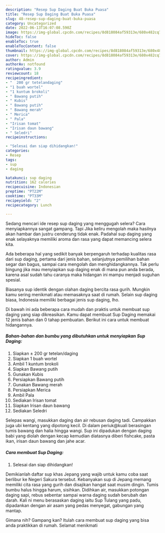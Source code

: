```yaml
---
description: "Resep Sup Daging Buat Buka Puasa"
title: "Resep Sup Daging Buat Buka Puasa"
slug: 48-resep-sup-daging-buat-buka-puasa
category: Uncategorized
date: 2022-06-13T16:07:08.590Z
image: https://img-global.cpcdn.com/recipes/8d818084af59313e/680x482cq70/sup-daging-foto-resep-utama.jpg
hideToc: false
enableToc: true
enableTocContent: false
thumbnail: https://img-global.cpcdn.com/recipes/8d818084af59313e/680x482cq70/sup-daging-foto-resep-utama.jpg
cover: https://img-global.cpcdn.com/recipes/8d818084af59313e/680x482cq70/sup-daging-foto-resep-utama.jpg
author: Admin
authorAv: notfound
ratingvalue: 3.9
reviewcount: 18
recipeingredient:
- "  200 gr tetelandaging"
- "1 buah wortel"
- "1 kuntum brokoli"
- " Bawang putih"
- " Kubis"
- " Bawang putih"
- " Bawang merah"
- " Merica"
- " Pala"
- "Irisan tomat"
- "Irisan daun bawang"
- " Seledri"
recipeinstructions:

- "Selesai dan siap dihidangkan!"
categories:
- Resep
tags:
- sup
- daging

katakunci: sup daging 
nutrition: 162 calories
recipecuisine: Indonesian
preptime: "PT22M"
cooktime: "PT33M"
recipeyield: "2"
recipecategory: Lunch

---
```



Sedang mencari ide resep sup daging yang menggugah selera? Cara menyiapkannya sangat gampang. Tapi Jika keliru mengolah maka hasilnya akan hambar dan justru cenderung tidak enak. Padahal sup daging yang enak selayaknya memiliki aroma dan rasa yang dapat memancing selera kita.


Ada beberapa hal yang sedikit banyak berpengaruh terhadap kualitas rasa dari sup daging, pertama dari jenis bahan, selanjutnya pemilihan bahan segar dan bagus, sampai cara mengolah dan menghidangkannya. Tak perlu bingung jika mau menyiapkan sup daging enak di mana pun anda berada, karena asal sudah tahu caranya maka hidangan ini mampu menjadi suguhan spesial.

Biasanya sup identik dengan olahan daging bercita rasa gurih. Mungkin kamu sering menikmati atau memasaknya saat di rumah. Selain sup daging biasa, Indonesia memiliki berbagai jenis sup daging, lho.


Di bawah ini ada beberapa cara mudah dan praktis untuk membuat sup daging yang siap dikreasikan. Kamu dapat membuat Sup Daging memakai 12 jenis bahan dan 0 tahap pembuatan. Berikut ini cara untuk membuat hidangannya.

<!--inarticleads1-->

##### Bahan-bahan dan bumbu yang dibutuhkan untuk menyiapkan Sup Daging:

1. Siapkan  ± 200 gr tetelan/daging
1. Siapkan 1 buah wortel
1. Ambil 1 kuntum brokoli
1. Siapkan  Bawang putih
1. Gunakan  Kubis
1. Persiapkan  Bawang putih
1. Gunakan  Bawang merah
1. Persiapkan  Merica
1. Ambil  Pala
1. Sediakan Irisan tomat
1. Siapkan Irisan daun bawang
1. Sediakan  Seledri


Selepas wangi, masukkan daging dan air rebusan daging tadi. Campakkan juga ubi kentang yang dipotong kecil. Di dalam periuk@kuali berasingan tumis bawang dan halia hingga wangi. Sup ini dipadukan dengan daging babi yang diolah dengan kecap kemudian diatasnya diberi fishcake, pasta ikan, irisan daun bawang dan jahe acar. 

<!--inarticleads2-->

##### Cara membuat Sup Daging:


1. Selesai dan siap dihidangkan!

Demikianlah daftar sup khas Jepang yang wajib untuk kamu coba saat berlibur ke Negeri Sakura tersebut. Kebanyakan sup di Jepang memang memiliki cita rasa yang gurih dan disajikan hangat saat musim dingin. Tumis bumbu halus hingga harum, sisihkan. Didihkan air, masukkan potongan daging sapi, rebus sebentar sampai warna daging sudah berubah dan darah. Kali ni menu berasaskan daging iaitu Sup Tulang yang padu, dipadankan dengan air asam yang pedas menyegat, gabungan yang mantap. 

Gimana nih? Gampang kan? Itulah cara membuat sup daging yang bisa anda praktikkan di rumah. Selamat menikmati
